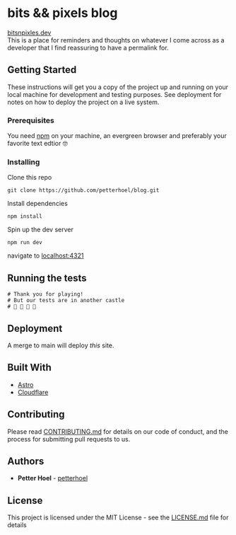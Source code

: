 # bits && pixels blog

[bitsnpixles.dev](https://bitsnpixels.dev)  
This is a place for reminders and thoughts on whatever I come across as a developer that I find reassuring to have a permalink for.


## Getting Started

These instructions will get you a copy of the project up and running on your local machine for development and testing purposes. See deployment for notes on how to deploy the project on a live system.

### Prerequisites

You need [npm](https://nodejs.org/) on your machine, an evergreen browser and preferably your favorite text edtior 🤓

### Installing

Clone this repo
```shell
git clone https://github.com/petterhoel/blog.git
```

Install dependencies
```shell
npm install
```

Spin up the dev server

```shell
npm run dev 
```
navigate to [localhost:4321](http://localhost:4321)

## Running the tests

```shell
# Thank you for playing! 
# But our tests are in another castle
# 🍄 🐢 👸 🪹
```

## Deployment
A merge to main will deploy _this_ site.

## Built With

* [Astro](https://astro.build)
* [Cloudflare](https://www.cloudflare.com)

## Contributing

Please read [CONTRIBUTING.md](CONTRIBUTING.md) for details on our code of conduct, and the process for submitting pull requests to us.


## Authors

* **Petter Hoel** - [petterhoel](https://github.com/petterhoel/)

## License

This project is licensed under the MIT License - see the [LICENSE.md](LICENSE.md) file for details
